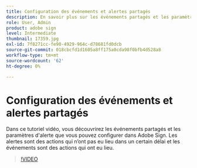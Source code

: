 ```yaml
---
title: Configuration des événements et alertes partagés
description: En savoir plus sur les événements partagés et les paramètres d’alerte dans Adobe Sign
role: User, Admin
product: adobe sign
level: Intermediate
thumbnail: 17359.jpg
exl-id: 7f8271cc-fe90-4929-964c-d78681fd0dcb
source-git-commit: 018cbcfd1d1605a8ff175a0cda98f0bfb4d528a8
workflow-type: tm+mt
source-wordcount: '62'
ht-degree: 0%

---
```


# Configuration des événements et alertes partagés

Dans ce tutoriel vidéo, vous découvrirez les événements partagés et les paramètres d&#39;alerte que vous pouvez configurer dans Adobe Sign. Les alertes sont des actions qui n’ont pas eu lieu dans un certain délai et les événements sont des actions qui ont eu lieu.

>[!VIDEO](https://video.tv.adobe.com/v/17359?hidetitle=true)
